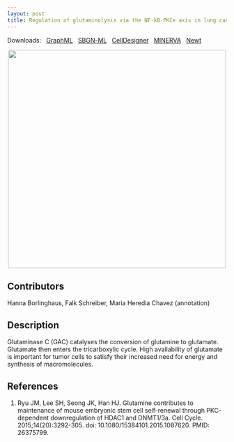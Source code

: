 ```yaml
---
layout: post
title: Regulation of glutaminolysis via the NF-kB-PKCe axis in lung cancer cells
---
```


Downloads: &nbsp; 
[GraphML](../downloads/F019-glutaminase.graphml) &nbsp;
[SBGN-ML](../downloads/F019-glutaminase-SBGNv02.sbgn) &nbsp;
[CellDesigner](../downloads/model_F019.xml) &nbsp;
[MINERVA](https://mreg.elixir-luxembourg.org/minerva/index.xhtml?id=F019) &nbsp;
[Newt](http://web.newteditor.org/?URL=https://metabolismregulation.github.io/downloads/F019-glutaminase.sbgn) &nbsp;
<p align="middle"><a href="/glutaminase/"><img id="image" src="/downloads/F019-glutaminase.png" width="500"/></a></p>

## Contributors 

Hanna Borlinghaus, Falk Schreiber, Maria Heredia Chavez (annotation) 

## Description

Glutaminase C (GAC) catalyses the conversion of glutamine to glutamate. Glutamate then enters the tricarboxylic cycle. High availability of glutamate is important for tumor cells to satisfy their increased need for energy and synthesis of macromolecules.

## References

1. Ryu JM, Lee SH, Seong JK, Han HJ. Glutamine contributes to maintenance of mouse embryonic stem cell self-renewal through PKC-dependent downregulation of HDAC1 and DNMT1/3a. Cell Cycle. 2015;14(20):3292-305. doi: 10.1080/15384101.2015.1087620. PMID: 26375799.
